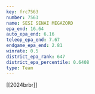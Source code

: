 ```yaml
---
key: frc7563
number: 7563
name: SESI SENAI MEGAZORD
epa_end: 16.64
auto_epa_end: 6.16
teleop_epa_end: 7.67
endgame_epa_end: 2.81
winrate: 0.5
district_epa_rank: 647
district_epa_percentile: 0.6408
type: Team
---
```

[[2024brbr]]
